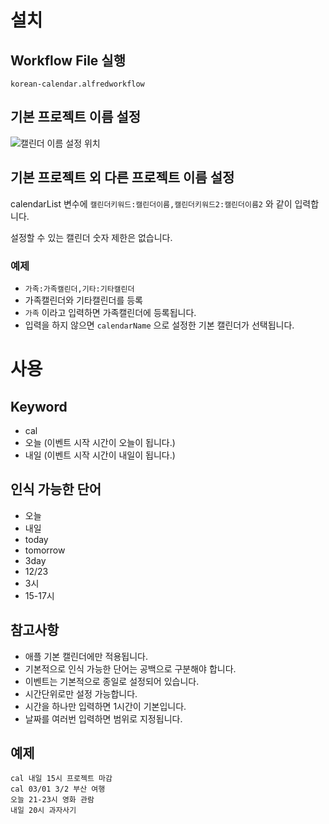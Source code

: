 # 설치

## Workflow File 실행

```
korean-calendar.alfredworkflow
```

## 기본 프로젝트 이름 설정

![캘린더 이름 설정 위치](https://user-images.githubusercontent.com/8228684/74697376-e499f880-523d-11ea-9602-ee8e3d842852.png)

## 기본 프로젝트 외 다른 프로젝트 이름 설정

calendarList 변수에 `캘린더키워드:캘린더이름,캘린더키워드2:캘린더이름2` 와 같이 입력합니다.

설정할 수 있는 캘린더 숫자 제한은 없습니다.

### 예제

- `가족:가족캘린더,기타:기타캘린더`
- 가족캘린더와 기타캘린더를 등록
- `가족` 이라고 입력하면 가족캘린더에 등록됩니다.
- 입력을 하지 않으면 `calendarName` 으로 설정한 기본 캘린더가 선택됩니다.

# 사용

## Keyword

- cal
- 오늘 (이벤트 시작 시간이 오늘이 됩니다.)
- 내일 (이벤트 시작 시간이 내일이 됩니다.)

## 인식 가능한 단어

- 오늘
- 내일
- today
- tomorrow
- 3day
- 12/23
- 3시
- 15-17시

## 참고사항

- 애플 기본 캘린더에만 적용됩니다.
- 기본적으로 인식 가능한 단어는 공백으로 구분해야 합니다.
- 이벤트는 기본적으로 종일로 설정되어 있습니다.
- 시간단위로만 설정 가능합니다.
- 시간을 하나만 입력하면 1시간이 기본입니다.
- 날짜를 여러번 입력하면 범위로 지정됩니다.

## 예제

```
cal 내일 15시 프로젝트 마감
cal 03/01 3/2 부산 여행
오늘 21-23시 영화 관람
내일 20시 과자사기
```
